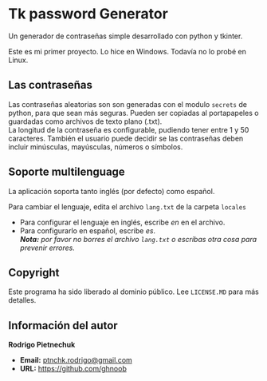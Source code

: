 # Tk password Generator
Un generador de contraseñas simple desarrollado con python y tkinter.

Este es mi primer proyecto. Lo hice en Windows. Todavía no lo probé en Linux.

## Las contraseñas
Las contraseñas aleatorias son son generadas con el modulo `secrets` de python, para que sean más seguras. Pueden ser copiadas al portapapeles o guardadas como archivos de texto plano (.txt).  
La longitud de la contraseña es configurable, pudiendo tener entre 1 y 50 caracteres. También el usuario puede decidir se las contraseñas deben incluir minúsculas, mayúsculas, números o símbolos.

## Soporte multilenguage
La aplicación soporta tanto inglés (por defecto) como español.

Para cambiar el lenguaje, edita el archivo `lang.txt` de la carpeta `locales`  
+ Para configurar el lenguaje en inglés, escribe _en_ en el archivo.
+ Para configurarlo en español, escribe _es_.  
_**Nota:** por favor no borres el archivo `lang.txt` o escribas otra cosa para prevenir errores._

## Copyright
Este programa ha sido liberado al dominio público. Lee `LICENSE.MD` para más detalles.

## Información del autor
**Rodrigo Pietnechuk**
+ **Email:** ptnchk.rodrigo@gmail.com
+ **URL:** https://github.com/ghnoob